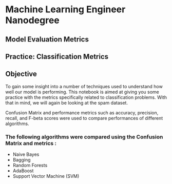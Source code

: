 # Machine Learning Engineer Nanodegree
## Model Evaluation Metrics
## Practice: Classification Metrics

## Objective
To gain some insight into a number of techniques used to understand how well our model is performing. This notebook is aimed at giving you some practice with the metrics specifically related to classification problems. With that in mind, we will again be looking at the spam dataset.

Confusion Matrix and performance metrics such as accuracy, precision, recall, and F-beta scores were used to compare performances of different algorithms.

### The following algorithms were compared using the Confusion Matrix and metrics :
- Naive Bayes
- Bagging
- Random Forests
- AdaBoost 
- Support Vector Machine (SVM)




